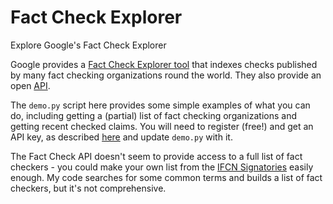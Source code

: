 # Fact Check Explorer

Explore Google's Fact Check Explorer

Google provides a [Fact Check Explorer tool](https://toolbox.google.com/factcheck/explorer) that indexes checks published by many fact checking organizations round the world. They also provide an open [API](https://developers.google.com/fact-check/tools/api/).

The `demo.py` script here provides some simple examples of what you can do, including getting a (partial) list of fact checking organizations and getting recent checked claims. You will need to register (free!) and get an API key, as described [here](https://support.google.com/googleapi/answer/6158862) and update `demo.py` with it.

The Fact Check API doesn't seem to provide access to a full list of fact checkers - you could make your own list from the [IFCN Signatories](https://ifcncodeofprinciples.poynter.org/signatories) easily enough. My code searches for some common terms and builds a list of fact checkers, but it's not comprehensive.
